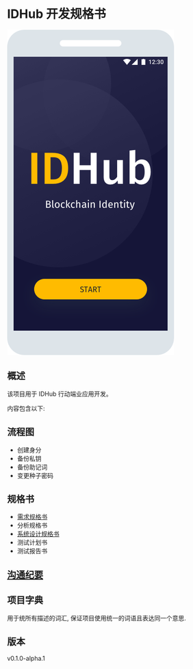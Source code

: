 # IDHub 开发规格书
![Screenshot](assets/screen-splash.png)

## 概述

该项目用于 IDHub 行动端业应用开发。

内容包含以下:

## 流程图

* 创建身分
* 备份私钥
* 备份助记词
* 变更种子密码

## 规格书

* [需求规格书](./requirements.md)
* 分析规格书
* [系统设计规格书](./system-architecture.md)
* 测试计划书
* 测试报告书

## [沟通纪要](./interviews.md)

## 项目字典

用于统所有描述的词汇, 保证项目使用统一的词语且表达同一个意思.

## 版本
v0.1.0-alpha.1